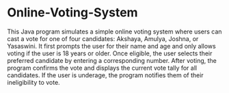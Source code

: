# Online-Voting-System
This Java program simulates a simple online voting system where users can cast a vote for one of four candidates: Akshaya, Amulya, Joshna, or Yasaswini. It first prompts the user for their name and age and only allows voting if the user is 18 years or older. Once eligible, the user selects their preferred candidate by entering a corresponding number. After voting, the program confirms the vote and displays the current vote tally for all candidates. If the user is underage, the program notifies them of their ineligibility to vote.
